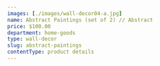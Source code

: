 ```yaml
---
images: [./images/wall-decor04-a.jpg]
name: Abstract Paintings (set of 2) // Abstract
price: $100.00
department: home-goods
type: wall-decor
slug: abstract-paintings
contentType: product details
---
```

